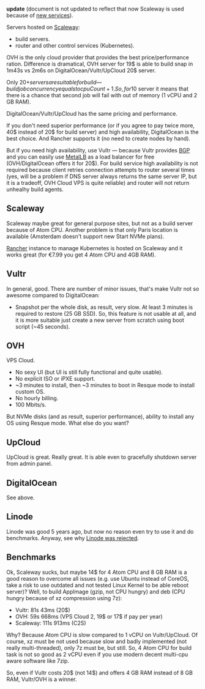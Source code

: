 **update** (document is not updated to reflect that now Scaleway is used because of [new services](https://blog.scaleway.com/2019/introducing-development-cloud-instances/)).

Servers hosted on [Scaleway](https://www.scaleway.com/):

* build servers.
* router and other control services (Kubernetes).

OVH is the only cloud provider that provides the best price/performance ration. Difference is dramatical, OVH server for 19$ is able to build snap in 1m43s vs 2m6s on DigitalOcean/Vultr/UpCloud 20$ server.

Only 20$+ servers are suitable for build — build job concurrency equals to cpuCount + 1. So, for 10$ server it means that there is a chance that second job will fail with out of memory (1 vCPU and 2 GB RAM).

DigitalOcean/Vultr/UpCloud has the same pricing and performance. 

If you don't need superior performance (or if you agree to pay twice more, 40$ instead of 20$ for build server) and high availability, DigitalOcean is the best choice. And Rancher supports it (no need to create nodes by hand).

But if you need high availability, use Vultr — because Vultr provides [BGP](https://www.vultr.com/docs/high-availability-on-vultr-with-floating-ip-and-bgp) and you can easily use [MetalLB](https://metallb.universe.tf) as a load balancer for free (OVH/DigitalOcean offers it for 20$). For build service high availability is not required because client retries connection attempts to router several times (yes, will be a problem if DNS server always returns the same server IP, but it is a tradeoff, OVH Cloud VPS is quite reliable) and router will not return unhealhy build agents.

## Scaleway

Scaleway maybe great for general purpose sites, but not as a build server because of Atom CPU. Another problem is that only Paris location is available (Amsterdam doesn't support new Start NVMe plans).

[Rancher](https://rancher.com) instance to manage Kubernetes is hosted on Scaleway and it works great (for €7.99 you get 4 Atom CPU and 4GB RAM).

## Vultr

In general, good. There are number of minor issues, that's make Vultr not so awesome compared to DigitalOcean:

* Snapshot per the whole disk, as result, very slow. At least 3 minutes is required to restore (25 GB SSD). So, this feature is not usable at all, and it is more suitable just create a new server from scratch using boot script (~45 seconds).

## OVH

VPS Cloud.

* No sexy UI (but UI is still fully functional and quite usable).
* No explicit ISO or iPXE support.
* ~3 minutes to install, then ~3 minutes to boot in Resque mode to install custom OS.
* No hourly billing.
* 100 Mbits/s.

But NVMe disks (and as result, superior performance), ability to install any OS using Resque mode. What else do you want?

## UpCloud

UpCloud is great. Really great. It is able even to gracefully shutdown server from admin panel.

## DigitalOcean

See above.

## Linode

Linode was good 5 years ago, but now no reason even try to use it and do benchmarks. Anyway, see why [Linode was rejected](https://github.com/develar/electron-build-service/issues/3#issuecomment-349280483).

## Benchmarks

Ok, Scaleway sucks, but maybe 14$ for 4 Atom CPU and 8 GB RAM is a good reason to overcome all issues (e.g. use Ubuntu instead of CoreOS, take a risk to use outdated and not tested Linux Kernel to be able reboot server)?
Well, to build AppImage (gzip, not CPU hungry) and deb (CPU hungry because of xz compression using 7z):
* Vultr: 81s 43ms (20$)
* OVH: 59s 668ms (VPS Cloud 2, 19$ or 17$ if pay per year)
* Scaleway: 111s 913ms (C2S)

Why? Because Atom CPU is slow compared to 1 vCPU on Vultr/UpCloud. Of course, xz must be not used because slow and badly implemented (not really multi-threaded), only 7z must be, but still. So, 4 Atom CPU for build task is not so good as 2 vCPU even if you use modern decent multi-cpu aware software like 7zip.

So, even if Vultr costs 20$ (not 14$) and offers 4 GB RAM instead of 8 GB RAM, Vultr/OVH is a winner.